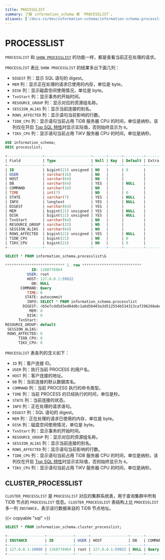 ```yaml
---
title: PROCESSLIST
summary: 了解 information_schema 表 `PROCESSLIST`。
aliases: ['/docs-cn/dev/information-schema/information-schema-processlist/']
---
```


# PROCESSLIST

`PROCESSLIST` 和 [`SHOW PROCESSLIST`](/sql-statements/sql-statement-show-processlist.md) 的功能一样，都是查看当前正在处理的请求。

`PROCESSLIST` 表比 `SHOW PROCESSLIST` 的结果多出下面几列：

* `DIGEST` 列：显示 SQL 语句的 digest。
* `MEM` 列：显示正在处理的请求已使用的内存，单位是 byte。
* `DISK` 列：显示磁盘空间使用情况，单位是 byte。
* `TxnStart` 列：显示事务的开始时间。
* `RESOURCE_GROUP` 列：显示对应的资源组名称。
* `SESSION_ALIAS` 列：显示当前连接的别名。
* `ROWS_AFFECTED` 列：显示语句当前影响的行数。
* `TIDB_CPU` 列：显示语句当前占用 TiDB 服务器 CPU 的时间，单位是纳秒。该列仅在开启 [Top SQL 特性](/dashboard/top-sql.md)时显示实际值，否则始终显示为 `0`。
* `TIKV_CPU` 列：显示语句当前占用 TiKV 服务器 CPU 的时间，单位是纳秒。

```sql
USE information_schema;
DESC processlist;
```

```sql
+----------------+---------------------+------+------+---------+-------+
| Field          | Type                | Null | Key  | Default | Extra |
+----------------+---------------------+------+------+---------+-------+
| ID             | bigint(21) unsigned | NO   |      | 0       |       |
| USER           | varchar(16)         | NO   |      |         |       |
| HOST           | varchar(64)         | NO   |      |         |       |
| DB             | varchar(64)         | YES  |      | NULL    |       |
| COMMAND        | varchar(16)         | NO   |      |         |       |
| TIME           | int(7)              | NO   |      | 0       |       |
| STATE          | varchar(7)          | YES  |      | NULL    |       |
| INFO           | longtext            | YES  |      | NULL    |       |
| DIGEST         | varchar(64)         | YES  |      |         |       |
| MEM            | bigint(21) unsigned | YES  |      | NULL    |       |
| DISK           | bigint(21) unsigned | YES  |      | NULL    |       |
| TxnStart       | varchar(64)         | NO   |      |         |       |
| RESOURCE_GROUP | varchar(32)         | NO   |      |         |       |
| SESSION_ALIAS  | varchar(64)         | NO   |      |         |       |
| ROWS_AFFECTED  | bigint(21) unsigned | YES  |      | NULL    |       |
| TIDB_CPU       | bigint(21)          | NO   |      | 0       |       |
| TIKV_CPU       | bigint(21)          | NO   |      | 0       |       |
+----------------+---------------------+------+------+---------+-------+
```

```sql
SELECT * FROM information_schema.processlist\G
```

```sql
*************************** 1. row ***************************
            ID: 1268776964
          USER: root
          HOST: 127.0.0.1:59922
            DB: NULL
       COMMAND: Query
          TIME: 0
         STATE: autocommit
          INFO: SELECT * FROM information_schema.processlist
        DIGEST: 4b5e7cdd5d3ed84d6c1a6d56403a3d512554b534313caf296268abdec1c9ea99
           MEM: 0
          DISK: 0
      TxnStart:
RESOURCE_GROUP: default
 SESSION_ALIAS:
 ROWS_AFFECTED: 0
      TIDB_CPU: 0
      TIKV_CPU: 0
```

`PROCESSLIST` 表各列的含义如下：

* `ID` 列：客户连接 ID。
* `USER` 列：执行当前 PROCESS 的用户名。
* `HOST` 列：客户连接的地址。
* `DB` 列：当前连接的默认数据库名。
* `COMMAND` 列：当前 PROCESS 执行的命令类型。
* `TIME` 列：当前 PROCESS 的已经执行的时间，单位是秒。
* `STATE` 列：当前连接的状态。
* `INFO` 列：正在处理的请求语句。
* `DIGEST` 列：SQL 语句的 digest。
* `MEM` 列：正在处理的请求已使用的内存，单位是 byte。
* `DISK` 列：磁盘空间使用情况，单位是 byte。
* `TxnStart` 列：显示事务的开始时间。
* `RESOURCE_GROUP` 列：显示对应的资源组名称。
* `SESSION_ALIAS` 列：显示当前连接的别名。
* `ROWS_AFFECTED` 列：显示语句当前影响的行数。
* `TIDB_CPU` 列：显示语句当前占用 TiDB 服务器 CPU 的时间，单位是纳秒。该列仅在开启 [Top SQL 特性](/dashboard/top-sql.md)时显示实际值，否则始终显示为 `0`。
* `TIKV_CPU` 列：显示语句当前占用 TiKV 服务器 CPU 的时间，单位是纳秒。

## CLUSTER_PROCESSLIST

`CLUSTER_PROCESSLIST` 是 `PROCESSLIST` 对应的集群系统表，用于查询集群中所有 TiDB 节点的 `PROCESSLIST` 信息。`CLUSTER_PROCESSLIST` 表结构上比 `PROCESSLIST` 多一列 `INSTANCE`，表示该行数据来自的 TiDB 节点地址。

{{< copyable "sql" >}}

```sql
SELECT * FROM information_schema.cluster_processlist;
```

```sql
+-----------------+------------+------+-----------------+------+---------+------+------------+------------------------------------------------------+------------------------------------------------------------------+------+------+----------------------------------------+----------------+---------------+---------------+----------+----------+
| INSTANCE        | ID         | USER | HOST            | DB   | COMMAND | TIME | STATE      | INFO                                                 | DIGEST                                                           | MEM  | DISK | TxnStart                               | RESOURCE_GROUP | SESSION_ALIAS | ROWS_AFFECTED | TIDB_CPU | TIKV_CPU |
+-----------------+------------+------+-----------------+------+---------+------+------------+------------------------------------------------------+------------------------------------------------------------------+------+------+----------------------------------------+----------------+---------------+---------------+----------+----------+
| 127.0.0.1:10080 | 1268776964 | root | 127.0.0.1:59922 | NULL | Query   |    0 | autocommit | SELECT * FROM information_schema.cluster_processlist | b1e38e59fbbc3e2b35546db5c8053040db989a497ac6cd71ff8dd4394395701a |    0 |    0 | 07-29 12:39:24.282(451471727468740609) | default        |               |             0 |        0 |        0 |
+-----------------+------------+------+-----------------+------+---------+------+------------+------------------------------------------------------+------------------------------------------------------------------+------+------+----------------------------------------+----------------+---------------+---------------+----------+----------+
```

